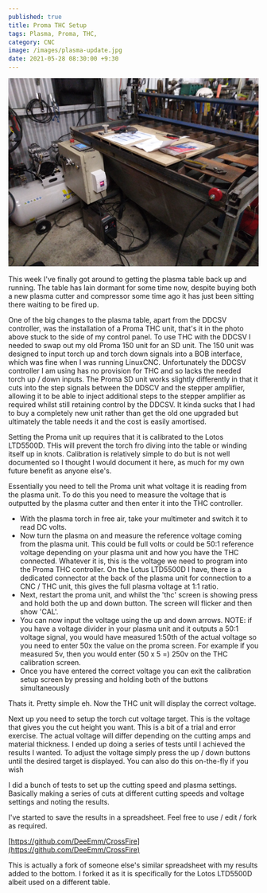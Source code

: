 ```yaml
---
published: true
title: Proma THC Setup
tags: Plasma, Proma, THC, 
category: CNC
image: /images/plasma-update.jpg
date: 2021-05-28 08:30:00 +9:30
---
```


![/images/plasma-update.jpg](/images/plasma-update.jpg)

This week I've finally got around to getting the plasma table back up and running. The table has lain dormant for some time now, despite buying both a new plasma cutter and compressor some time ago it has just been sitting there waiting to be fired up.

One of the big changes to the plasma table, apart from the DDCSV controller, was the installation of a Proma THC unit, that's it in the photo above stuck to the side of my control panel. To use THC with the DDCSV I needed to swap out my old Proma 150 unit for an SD unit. The 150 unit was designed to input torch up and torch down signals into a BOB interface, which was fine when I was running LinuxCNC. Unfortunately the DDCSV controller I am using has no provision for THC and so lacks the needed torch up / down inputs. The Proma SD unit works slightly differently in that it cuts into the step signals between the DDSCV and the stepper amplifier, allowing it to be able to inject additional steps to the stepper amplifier as required whilst still retaining control by the DDCSV. It kinda sucks that I had to buy a completely new unit rather than get the old one upgraded but ultimately the table needs it and the cost is easily amortised.

 Setting the Proma unit up requires that it is calibrated to the Lotos LTD5500D. THis will prevent the torch fro diving into the table or winding itself up in knots. Calibration is relatively simple to do but is not well documented so I thought I would document it here, as much for my own future benefit as anyone else's.

 Essentially you need to tell the Proma unit what voltage it is reading from the plasma unit. To do this you need to measure the voltage that is outputted by the plasma cutter and then enter it into the THC controller.
 
- With the plasma torch in free air, take your multimeter and switch it to read DC volts.
- Now turn the plasma on and measure the reference voltage coming from the plasma unit. This could be full volts or could be 50:1 reference voltage depending on your plasma unit and how you have the THC connected. Whatever it is, this is the voltage we need to program into the Proma THC controller. On the Lotus LTD5500D I have, there is a dedicated connector at the back of the plasma unit for connection to a CNC / THC unit, this gives the full plasma voltage at 1:1 ratio.
- Next, restart the proma unit, and whilst the 'thc' screen is showing press and hold both the up and down button. The screen will flicker and then show 'CAL'.
- You can now input the voltage using the up and down arrows. NOTE: if you have a voltage divider in your plasma unit and it outputs a 50:1 voltage signal, you would have measured 1:50th of the actual voltage so you need to enter 50x the value on the proma screen. For example if you measured 5v, then you would enter (50 x 5 =) 250v on the THC calibration screen.
- Once you have entered the correct voltage you can exit the calibration setup screen by pressing and holding both of the buttons simultaneously

Thats it. Pretty simple eh. Now the THC unit will display the correct voltage.

Next up you need to setup the torch cut voltage target. This is the voltage that gives you the cut height you want. This is a bit of a trial and error exercise. The actual voltage will differ depending on the cutting amps and material thickness. I ended up doing a series of tests until I achieved the results I wanted. To adjust the voltage simply press the up / down buttons until the desired target is displayed. You can also do this on-the-fly if you wish

I did a bunch of tests to set up the cutting speed and plasma settings. Basically making a series of cuts at different cutting speeds and voltage settings and noting the results. 

I've started to save the results in a spreadsheet. Feel free to use / edit / fork as required.

[https://github.com/DeeEmm/CrossFire](https://github.com/DeeEmm/CrossFire)

This is actually a fork of someone else's similar spreadsheet with my results added to the bottom. I forked it as it is specifically for the Lotos LTD5500D albeit used on a different table.
